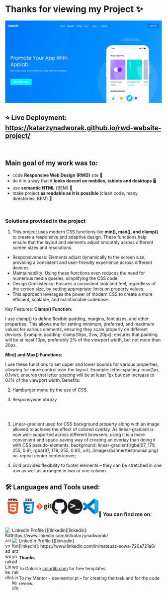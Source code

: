 # Thanks for viewing my Project ✨

![ a main page screenshot](./images/screen.png)
<br />

## :star: Live Deployment: https://katarzynadworak.github.io/rwd-website-project/
<br />

## Main goal of my work was to:
- code **Responsive Web Design (RWD)** site 📱
- do it in a way that it **looks decent on mobiles, tablets and desktops** 🖥️
- use **semantic HTML** (BEM) 📝
- make project **as readable as it is possible** (clean code, many directories, BEM) 📖
<br />

### Solutions provided in the project
1. This project uses modern CSS functions like **min(), max(), and clamp()** to create a responsive and adaptive design. These functions help ensure that the layout and elements adjust smoothly across different screen sizes and resolutions.

- Responsiveness: Elements adjust dynamically to the screen size, providing a consistent and user-friendly experience across different devices.
- Maintainability: Using these functions even reduces the need for numerous media queries, simplifying the CSS code.
- Design Consistency: Ensures a consistent look and feel, regardless of the screen size, by setting appropriate limits on property values.
- This approach leverages the power of modern CSS to create a more efficient, scalable, and maintainable codebase.

Key Features:
**Clamp() Function:**

I use clamp() to define flexible padding, margins, font sizes, and other properties. This allows me for setting minimum, preferred, and maximum values for various elements, ensuring they scale properly on different devices.
Example: padding: clamp(10px, 2vw, 20px); ensures that padding will be at least 10px, preferably 2% of the viewport width, but not more than 20px.

**Min() and Max() Functions:**

I use these functions to set upper and lower bounds for various properties, allowing for more control over the layout.
Example: letter-spacing: max(1px, 0.1vw); ensures that letter spacing will be at least 1px but can increase to 0.1% of the viewport width.
Benefits:

2. Hamburger menu by the use of CSS.
   
2. Responsywne obrazy 
</br>

</br>

3. Linear-gradient used for CSS background property along with an image allowed to achieve the effect of colored overlay. As linear-gradient is now well-supported across different browsers, using it is a more convenient and space-saving way of creating an overlay than doing it with CSS pseudo-elements.
background: linear-gradient(rgba(97, 179, 255, 0.9), rgba(97, 179, 255, 0.9)),
		    url(../images/banner/testmonial.png) no-repeat center center/cover;
   
5. Grid provides flexibility to footer elements – they can be stretched in one row as well as arranged in two or one column.

## 🛠️ Languages and Tools used: 


<img align="left" alt="HTML5" width="50px" src="https://raw.githubusercontent.com/github/explore/80688e429a7d4ef2fca1e82350fe8e3517d3494d/topics/html/html.png" />

<img align="left" alt="CSS3" width="50px" src="https://raw.githubusercontent.com/github/explore/80688e429a7d4ef2fca1e82350fe8e3517d3494d/topics/css/css.png" />

<img align="left" alt="Git" width="50px" src="https://raw.githubusercontent.com/github/explore/80688e429a7d4ef2fca1e82350fe8e3517d3494d/topics/git/git.png" />

<img align="left" alt="GitHub" width="50px" src="https://raw.githubusercontent.com/github/explore/78df643247d429f6cc873026c0622819ad797942/topics/github/github.png" />

<img align="left" alt="Terminal" width="50px" src="https://raw.githubusercontent.com/github/explore/80688e429a7d4ef2fca1e82350fe8e3517d3494d/topics/terminal/terminal.png" />

<img align="left" alt="Visual Studio Code" width="50px" src="https://raw.githubusercontent.com/github/explore/80688e429a7d4ef2fca1e82350fe8e3517d3494d/topics/visual-studio-code/visual-studio-code.png" />
<br />

### 💙 You can find me on:
<br/>
LinkedIn Profile [<img align="left" alt="Katarzynadworak LinkedIn" width="22px" src="https://cdn.jsdelivr.net/npm/simple-icons@v3/icons/linkedin.svg" />][linkedin][linkedin]: https://www.linkedin.com/in/katarzynadworak/
<br />
LinkedIn Profile [<img align="left" alt="Katarzynadworak LinkedIn" width="22px" src="https://cdn.jsdelivr.net/npm/simple-icons@v3/icons/linkedin.svg" />][linkedin]
<br />
[linkedin]: https://www.linkedin.com/in/mateusz-sowa-720a721a8/

#### Thanks
To Colorlib [colorlib.com](https://colorlib.com) for free templates.

To my Mentor - devmentor.pl – for creating the task and for the code review.

